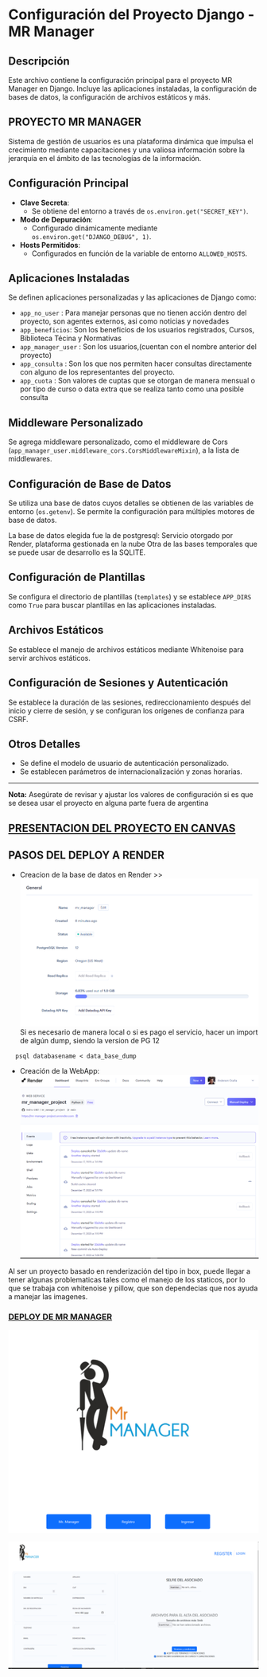 # Configuración del Proyecto Django - MR Manager

## Descripción
Este archivo contiene la configuración principal para el proyecto MR Manager en Django. Incluye las aplicaciones instaladas, la configuración de bases de datos, la configuración de archivos estáticos y más.

## PROYECTO MR MANAGER
Sistema de gestión de usuarios es una plataforma dinámica que impulsa el crecimiento mediante capacitaciones y una valiosa información sobre la jerarquía en el ámbito de las tecnologías de la información.

## Configuración Principal

- **Clave Secreta**:
  - Se obtiene del entorno a través de `os.environ.get("SECRET_KEY")`.
- **Modo de Depuración**:
  - Configurado dinámicamente mediante `os.environ.get("DJANGO_DEBUG", 1)`.
- **Hosts Permitidos**:
  - Configurados en función de la variable de entorno `ALLOWED_HOSTS`.

## Aplicaciones Instaladas
Se definen aplicaciones personalizadas y las aplicaciones de Django como:
- `app_no_user` : Para manejar personas que no tienen acción dentro del proyecto, son agentes externos, asi como noticias y novedades
- `app_beneficios`: Son los beneficios de los usuarios registrados, Cursos, Biblioteca Técina y Normativas
- `app_manager_user` : Son los usuarios,(cuentan con el nombre anterior del proyecto)
- `app_consulta` : Son los que nos permiten hacer consultas directamente con alguno de los representantes del proyecto.
- `app_cuota` :  Son valores de cuptas que se otorgan de manera mensual o por tipo de curso o data extra que se realiza tanto como una posible consulta

## Middleware Personalizado
Se agrega middleware personalizado, como el middleware de Cors (`app_manager_user.middleware_cors.CorsMiddlewareMixin`), a la lista de middlewares.

## Configuración de Base de Datos
Se utiliza una base de datos cuyos detalles se obtienen de las variables de entorno (`os.getenv`). Se permite la configuración para múltiples motores de base de datos.

La base de datos elegida fue la de postgresql: Servicio otorgado por Render, plataforma gestionada en la nube
Otra de las bases temporales que se puede usar de desarrollo es la SQLITE.

## Configuración de Plantillas
Se configura el directorio de plantillas (`templates`) y se establece `APP_DIRS` como `True` para buscar plantillas en las aplicaciones instaladas.

## Archivos Estáticos
Se establece el manejo de archivos estáticos mediante Whitenoise para servir archivos estáticos.

## Configuración de Sesiones y Autenticación
Se establece la duración de las sesiones, redireccionamiento después del inicio y cierre de sesión, y se configuran los orígenes de confianza para CSRF.

## Otros Detalles
- Se define el modelo de usuario de autenticación personalizado.
- Se establecen parámetros de internacionalización y zonas horarias.

---

**Nota:** Asegúrate de revisar y ajustar los valores de configuración si es que se desea usar el proyecto en alguna parte fuera de argentina


## [PRESENTACION DEL PROYECTO EN CANVAS](https://www.canva.com/design/DAF3MhHxBHo/n7u36ABg2afyTDv__rcj-A/view)


## PASOS DEL DEPLOY A RENDER 

- Creacion de la base de datos en Render >> 
![Alt text](image.png)
Si es necesario de manera local o si es pago el servicio, hacer un import de algún dump, siendo la version de PG 12 
```
  psql databasename < data_base_dump

```

- Creación de la WebApp:
![Alt text](image-1.png)

Al ser un proyecto basado en renderización del tipo in box, puede llegar a tener algunas problematicas tales como el manejo de los staticos, por lo que se trabaja con whitenoise y pillow, que son dependecias que nos ayuda a manejar las imagenes.


### [DEPLOY DE MR MANAGER](https://mr-manager-project.onrender.com)

![Alt text](image-3.png)

![Alt text](image-2.png)



